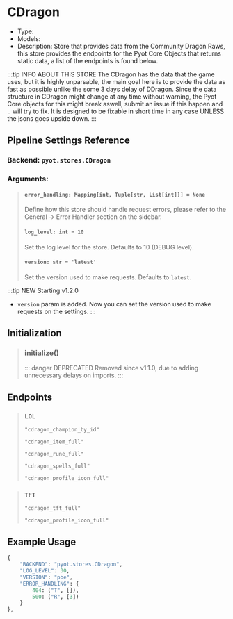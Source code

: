 # CDragon

- Type: <Badge text="Pyot Service" vertical="middle" />
- Models: <Badge text="LOL" type="error" vertical="middle" /> <Badge text="TFT" type="error" vertical="middle" />
- Description: Store that provides data from the Community Dragon Raws, this store provides the endpoints for the Pyot Core Objects that returns static data, a list of the endpoints is found below.

:::tip INFO ABOUT THIS STORE
The CDragon has the data that the game uses, but it is highly unparsable, the main goal here is to provide the data as fast as possible unlike the some 3 days delay of DDragon. Since the data structure in CDragon might change at any time without warning, the Pyot Core objects for this might break aswell, submit an issue if this happen and .. will try to fix. It is designed to be fixable in short time in any case UNLESS the jsons goes upside down.
:::

## Pipeline Settings Reference
### Backend: `pyot.stores.CDragon`
### Arguments:
> #### `error_handling: Mapping[int, Tuple[str, List[int]]] = None`
> Define how this store should handle request errors, please refer to the General -> Error Handler section on the sidebar.
>
> #### `log_level: int = 10`
> Set the log level for the store. Defaults to 10 (DEBUG level).
>
> #### `version: str = 'latest'`
> Set the version used to make requests. Defaults to `latest`.

:::tip NEW
Starting v1.2.0
- `version` param is added. Now you can set the version used to make requests on the settings.
:::

## Initialization

> ### initialize() <Badge text="function" type="error" vertical="middle"/> <Badge text="awaitable" type="error" vertical="middle"/>
>::: danger DEPRECATED
>Removed since v1.1.0, due to adding unnecessary delays on imports.
>:::

## Endpoints

> ### `LOL` <Badge text="Model" type="warning" vertical="middle" />
>`"cdragon_champion_by_id"`
>
>`"cdragon_item_full"`
>
>`"cdragon_rune_full"`
>
>`"cdragon_spells_full"`
>
>`"cdragon_profile_icon_full"`

> ### `TFT` <Badge text="Model" type="warning" vertical="middle" />
>`"cdragon_tft_full"`
>
>`"cdragon_profile_icon_full"`

## Example Usage

```python
{
    "BACKEND": "pyot.stores.CDragon",
    "LOG_LEVEL": 30,
    "VERSION": "pbe",
    "ERROR_HANDLING": {
        404: ("T", []),
        500: ("R", [3])
    }
},
```